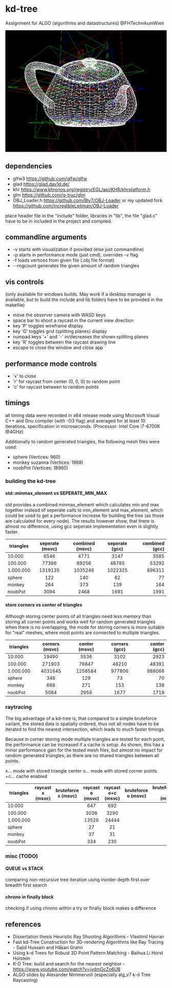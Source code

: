 # kd-tree
Assignment for ALGO (algorithms and datastructures) @FHTechnikumWien

![Screenshot](teapot.png?raw=true "noobpot")

## dependencies

- glfw3 https://github.com/glfw/glfw
- glad https://glad.dav1d.de/
- khr https://www.khronos.org/registry/EGL/api/KHR/khrplatform.h
- glm https://github.com/g-truc/glm
- OBJ_Loader.h https://github.com/Bly7/OBJ-Loader or my updated fork https://github.com/incredibleLeitman/OBJ-Loader

place header file in the "include" folder, libraries in "lib", the file "glad.c" have to be in included in the project and compiled.

## commandline arguments

- -v                    starts with visualization if provided (else just commandline)
- -p                    starts in performance mode (just cmd), overrides -v flag
- -f <file>             loads vertices from given file (.obj file format)
- --rngcount <count>    generates the given amount of random triangles

## vis controls

(only available for windows builds. May work if a desktop manager is available, but to build the include and lib folders have to be provided in the makefile)

- move the observer camera with WASD keys
- space bar to shoot a raycast in the current view direction
- key 'P' toggles wireframe display
- key 'G' toggles grid (splitting planes) display
- numpad keys '+' and '-' in/decreases the shown splitting planes
- key 'R' toggles between the raycast drawing line
- escape to close the window and close app

## performance mode controls

- 'x' to close
- 'r' for raycast from center (0, 0, 0) to random point
- 'c' for raycast between to random points

## timings

all timing data were recorded in x64 release mode using Microsoft Visual C++ and Gnu compiler (with -O3 flag) and averaged for at least 10 iterations, specification in microseconds. (Processor: Intel Core i7-6700K @4GHz)

Additionally to random generated triangles, the following mesh files were used:
- sphere (Vertices: 960)
- monkey suzanna (Vertices: 1968)
- noobPot (Vertices: 18960)

### building the kd-tree

#### std::minmax_element vs SEPERATE_MIN_MAX

std provides a combined minmax_element which calculates min and max together instead of seperate calls to min_element and max_element, which could be used to get a performance increase for building the tree (as those are calculated for every node). The results however show, that there is almost no difference, using gcc seperate implementation even is slightly faster.


| triangles        | seperate (msvc)       | combined (msvc)          | seperate (gcc)       | combined (gcc)          |
| ------------- |:-------------:|:-----:|:-------------:| -----:|
|    10.000      |    6546 |    4771 | 3147 | 3585 |
|   100.000      |   77366 |   69256 | 48785 | 53292 |
| 1.000.000      | 1319135 | 1035246 | 1022325 | 896311 |
| sphere         |     122 |     140 | 62 | 77 |
| monkey         |     264 |     373 | 139 | 164 |
| noobPot        |    3094 |    2468 | 1691 | 1991 |

#### store corners vs center of triangles

Although storing center points of all triangles need less memory than storing all corner points and works well for random generated triangles when there is no overlapping, the mode for storing corners is more suitable for "real" meshes, where most points are connected to multiple triangles.

| triangles        | corners (msvc)       | center (msvc)          | corners (gcc)       | center (gcc)          |
| ------------- |:-------------:|:-----:|:-------------:| -----:|
|    10.000      | 19490 | 5536 | 3102 | 2923 |
|   100.000      | 271903 | 76847 | 48210 | 48391 |
| 1.000.000      | 4031645 | 1258584 | 977806 | 988066 |
| sphere         | 348 | 129 | 73 | 70 |
| monkey         | 668 | 271 | 153 | 138 |
| noobPot        | 5064 | 2958 | 1677 | 1719 |

### raytracing

The big advantage of a kd-tree is, that compared to a simple bruteforce variant, the stored data is spatially ordered, thus not all nodes have to be iterated to find the nearest intersection, which leads to much faster timings.

Because in corner storing mode multiple triangles are tested for each point, the performance can be increased if a cache is setup.
As shown, this has a minor performance gain for the tested mesh files, but almost no impact for random generated triangles, as there are no shared triangles between all points.

x...  mode with stored triangle center
o...  mode with stored corner points
+c... cache enabled

| triangles        | raycast x (msvc)       | bruteforce x (msvc)          | raycast o (msvc)       | raycast o+c (msvc)       | bruteforce o (msvc)          | bruteforce o+c (msvc)          |
| ------------- |:-------------:|:-----:|:-----:|:-----:|:-------------:| -----:|
|    10.000      | | | 647 | 692 | | |
|   100.000      | | | 3036| 3290 | | |
| 1.000.000      | | | 13526| 24444 | | |
| sphere         | | | 27 | 21 | | |
| monkey         | | | 37 | 31 | | |
| noobPot        | | | 334 | 230 | | |


### misc (TODO)

#### QUEUE vs STACK

comparing non-recursive tree iteration using inorder depth first over breadth first search

#### chrono in finally block

checking if using chrono within a try or finally block makes a difference


## references

- Dissertation thesis Heuristic Ray Shooting Algorithms - Vlastimil Havran
- Fast kd-Tree Construction for 3D-rendering Algorithms like Ray Tracing - Sajid Hussain and Håkan Grahn 
- Using k-d Trees for Robust 3D Point Pattern Matching - Baihua Li Horst Holstein
- K-D Tree: build and search for the nearest neighbor - https://www.youtube.com/watch?v=ivdmGcZo6U8
- ALGO slides by Alexander Nimmervoll (especially alg_v7 k-d Tree Raycasting)
